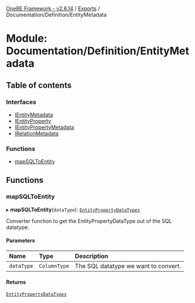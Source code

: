 [OneBE Framework - v2.6.14](../README.md) / [Exports](../modules.md) / Documentation/Definition/EntityMetadata

# Module: Documentation/Definition/EntityMetadata

## Table of contents

### Interfaces

- [IEntityMetadata](../interfaces/Documentation_Definition_EntityMetadata.IEntityMetadata.md)
- [IEntityProperty](../interfaces/Documentation_Definition_EntityMetadata.IEntityProperty.md)
- [IEntityPropertyMetadata](../interfaces/Documentation_Definition_EntityMetadata.IEntityPropertyMetadata.md)
- [IRelationMetadata](../interfaces/Documentation_Definition_EntityMetadata.IRelationMetadata.md)

### Functions

- [mapSQLToEntity](Documentation_Definition_EntityMetadata.md#mapsqltoentity)

## Functions

### mapSQLToEntity

▸ **mapSQLToEntity**(`dataType`): [`EntityPropertyDataTypes`](../enums/Documentation_Definition_DataTypes.EntityPropertyDataTypes.md)

Converter function to get the EntityPropertyDataType out of the SQL datatype.

#### Parameters

| Name | Type | Description |
| :------ | :------ | :------ |
| `dataType` | `ColumnType` | The SQL datatype we want to convert. |

#### Returns

[`EntityPropertyDataTypes`](../enums/Documentation_Definition_DataTypes.EntityPropertyDataTypes.md)
